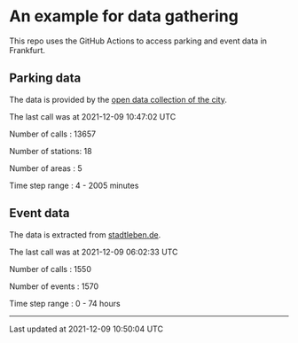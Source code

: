 # An example for data gathering

This repo uses the GitHub Actions to access parking and event data in Frankfurt.

## Parking data
The data is provided by the [open data collection of the city](https://www.offenedaten.frankfurt.de/).

The last call was at 2021-12-09 10:47:02 UTC

Number of calls   : 13657

Number of stations:    18

Number of areas   :     5

Time step range   :     4 -  2005 minutes


## Event data
The data is extracted from [stadtleben.de](https://stadtleben.de/frankfurt/).

The last call was at 2021-12-09 06:02:33 UTC

Number of calls   : 1550

Number of events  : 1570

Time step range   :    0 -   74 hours


----

Last updated at 2021-12-09 10:50:04 UTC
